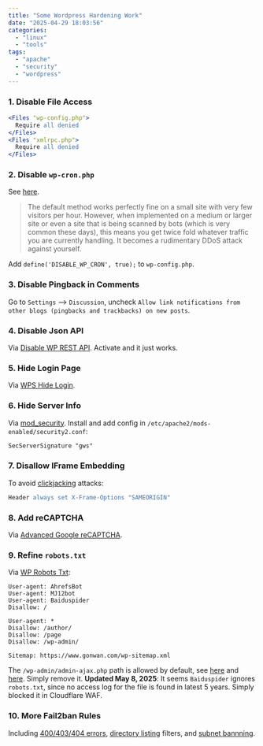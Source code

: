 ```yaml
---
title: "Some Wordpress Hardening Work"
date: "2025-04-29 18:03:56"
categories: 
  - "linux"
  - "tools"
tags: 
  - "apache"
  - "security"
  - "wordpress"
---
```


### 1. Disable File Access

```apache
<Files "wp-config.php">
  Require all denied
</Files>
<Files "xmlrpc.php">
  Require all denied
</Files>
```

### 2. Disable `wp-cron.php`

See [here](https://medium.com/@thecpanelguy/the-nightmare-that-is-wpcron-php-ae31c1d3ae30).

> The default method works perfectly fine on a small site with very few visitors per hour. However, when implemented on a medium or larger site or even a site that is being scanned by bots (which is very common these days), this means you get twice fold whatever traffic you are currently handling. It becomes a rudimentary DDoS attack against yourself.

Add `define('DISABLE_WP_CRON', true);` to `wp-config.php`.

### 3. Disable Pingback in Comments

Go to `Settings` --> `Discussion`, uncheck `Allow link notifications from other blogs (pingbacks and trackbacks) on new posts`.

### 4. Disable Json API

Via [Disable WP REST API](https://wordpress.org/plugins/disable-wp-rest-api/). Activate and it just works.

### 5. Hide Login Page

Via [WPS Hide Login](https://wordpress.org/plugins/wps-hide-login/).

### 6. Hide Server Info

Via [mod_security](https://github.com/owasp-modsecurity/ModSecurity). Install and add config in `/etc/apache2/mods-enabled/security2.conf`:

```apache
SecServerSignature "gws"
```

### 7. Disallow IFrame Embedding

To avoid [clickjacking](https://developer.mozilla.org/en-US/docs/Web/Security/Types_of_attacks#clickjacking) attacks:

```apache
Header always set X-Frame-Options "SAMEORIGIN"
```

### 8. Add reCAPTCHA

Via [Advanced Google reCAPTCHA](https://wordpress.org/plugins/advanced-google-recaptcha/).

### 9. Refine `robots.txt`

Via [WP Robots Txt](https://wordpress.org/plugins/wp-robots-txt/):

```
User-agent: AhrefsBot
User-agent: MJ12bot
User-agent: Baiduspider
Disallow: /

User-agent: *
Disallow: /author/
Disallow: /page
Disallow: /wp-admin/

Sitemap: https://www.gonwan.com/wp-sitemap.xml
```

The `/wp-admin/admin-ajax.php` path is allowed by default, see [here](https://developer.wordpress.org/plugins/javascript/ajax/#url) and [here](https://core.trac.wordpress.org/ticket/33156). Simply remove it. **Updated May 8, 2025**: It seems `Baiduspider` ignores `robots.txt`, since no access log for the file is found in latest 5 years. Simply blocked it in Cloudflare WAF.

### 10. More Fail2ban Rules

Including [400/403/404 errors](https://github.com/fail2ban/fail2ban/issues/3322), [directory listing](https://github.com/fail2ban/fail2ban/pull/3993) filters, and [subnet bannning](https://github.com/fail2ban/fail2ban/issues/927).
